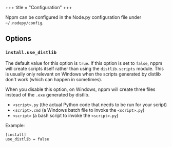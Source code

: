 +++
title = "Configuration"
+++

Nppm can be configured in the Node.py configuration file under
`~/.nodepy/config`.

## Options

### `install.use_distlib`

The default value for this option is `true`. If this option is set to `false`,
nppm will create scripts itself rather than using the `distlib.scripts`
module. This is usually only relevant on Windows when the scripts generated
by distlib don't work (which can happen in sometimes).

When you disable this option, on Windows, nppm will create three files
instead of the `.exe` generated by distlib.

* `<script>.py` (the actual Python code that needs to be run for your script)
* `<script>.cmd` (a Windows batch file to invoke the `<script>.py`)
* `<script>` (a bash script to invoke the `<script>.py`)

Example:

    [install]
    use_distlib = false
